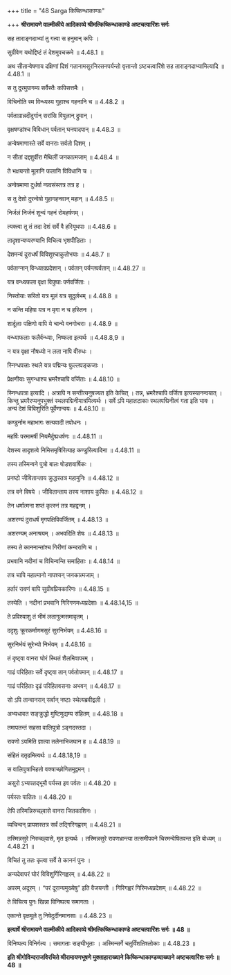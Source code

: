 +++
title = "48 Sarga किष्किन्धाकाण्डः"

+++
**श्रीरामायणे वाल्मीकीये आदिकाव्ये श्रीमत्किष्किन्धाकाण्डे अष्टचत्वारिंशः सर्गः**

सह ताराङ्गदाभ्यां तु गत्वा स हनुमान् कपिः ।

सुग्रीवेण यथोद्दिष्टं तं देशमुपचक्रमे ॥ 4.48.1 ॥

अथ सीतान्वेषणाय दक्षिणां दिशं गतानामसुरनिरसनपर्यन्तो वृत्तान्तो ऽष्टचत्वारिंशे सह ताराङ्गदाभ्यामित्यादि ॥ 4.48.1 ॥

स तु दूरमुपागम्य सर्वैस्तैः कपिसत्तमैः ।

विचिनोति स्म विन्ध्यस्य गुहाश्च गहनानि च ॥ 4.48.2 ॥

पर्वताग्रान्नदीदुर्गान् सरांसि विपुलान् द्रुमान् ।

वृक्षषण्डांश्च विविधान् पर्वतान् घनपादपान् ॥ 4.48.3 ॥

अन्वेषमाणास्ते सर्वे वानराः सर्वतो दिशम् ।

न सीतां दद्दशुर्वीरा मैथिलीं जनकात्मजाम् ॥ 4.48.4 ॥

ते भक्षयन्तो मूलानि फलानि विविधानि च ।

अन्वेषमाणा दुर्धर्षा न्यवसंस्तत्र तत्र ह ।

स तु देशो दुरन्वेषो गुहागहनवान् महान् ॥ 4.48.5 ॥

निर्जलं निर्जनं शून्यं गहनं रोमहर्षणम् ।

त्यक्त्वा तु तं तदा देशं सर्वे वै हरियूथपाः ॥ 4.48.6 ॥

तादृशान्यप्यरण्यानि विचित्य भृशपीडिताः ।

देशमन्यं दुराधर्षं विविशुश्चाकुतोभयाः ॥ 4.48.7 ॥

पर्वताग्नान् विन्ध्याग्रप्रदेशान् । पर्वतान् पर्यन्तपर्वतान् ॥ 4.48.27 ॥

यत्र वन्ध्यफला वृक्षा विपुष्पाः पर्णवर्जिताः ।

निस्तोयाः सरितो यत्र मूलं यत्र सुदुर्लभम् ॥ 4.48.8 ॥

न सन्ति महिषा यत्र न मृगा न च हस्तिनः ।

शार्दूलाः पक्षिणो वापि ये चान्ये वनगोचराः ॥ 4.48.9 ॥

वन्ध्याफलाः फलैर्वन्ध्याः, निष्फला इत्यर्थः ॥ 4.48.8,9 ॥

न यत्र वृक्षा नौषध्यो न लता नापि वीरुधः ।

स्निग्धपत्त्राः स्थले यत्र पद्मिन्यः फुल्लपङ्कजाः ।

प्रेक्षणीयाः सुगन्धाश्च भ्रमरैश्चापि वर्जिताः ॥ 4.48.10 ॥

स्निग्धपत्रा इत्यादि । अत्रापि न सन्तीत्यनुषज्यत इति केचित् । तन्न, भ्रमरैश्चापि वर्जिता इत्यस्यानन्वयात् । किन्तु भ्रमरैरप्यनुपभुक्तं स्थलपद्मिनीमात्रमित्यर्थः । सर्वे ऽपि महातटाकाः स्थलपद्मिनीत्वं गता इति भावः । अन्यं देशं विविशुरिति पूर्वेणान्वयः ॥ 4.48.10 ॥

कण्डुर्नाम महाभागः सत्यवादी तपोधनः ।

महर्षिः परमामर्षी नियमैर्दुष्प्रधर्षणः ॥ 4.48.11 ॥

देशस्य तादृशत्वे निमित्तमृषिरित्याह कण्डुरित्यादिना ॥ 4.48.11 ॥

तस्य तस्मिन्वने पुत्रो बालः षोडशवार्षिकः ।

प्रनष्टो जीवितान्ताय क्रुद्धस्तत्र महामुनिः ॥ 4.48.12 ॥

तत्र वने विषये । जीवितान्ताय तस्य नाशाय कुपितः ॥ 4.48.12 ॥

तेन धर्मात्मना शप्तं कृत्स्नं तत्र महद्वनम् ।

अशरण्यं दुराधर्षं मृगपक्षिविवर्जितम् ॥ 4.48.13 ॥

अशरण्यम् अनाश्रयम् । अभवदिति शेषः ॥ 4.48.13 ॥

तस्य ते काननान्तांश्च गिरीणां कन्दराणि च ।

प्रभवानि नदीनां च विचिन्वन्ति समाहिताः ॥ 4.48.14 ॥

तत्र चापि महात्मानो नापश्यन् जनकात्मजाम् ।

हर्तारं रावणं वापि सुग्रीवप्रियकारिणः ॥ 4.48.15 ॥

तस्येति । नदीनां प्रभवानि गिरिगणमध्यप्रदेशाः ॥ 4.48.14,15 ॥

ते प्रविश्याशु तं भीमं लतागुल्मसमावृतम् ।

ददृशुः क्रूरकर्माणमसुरं सुरनिर्भयम् ॥ 4.48.16 ॥

सुरनिर्भयं सुरेभ्यो निर्भयम् ॥ 4.48.16 ॥

तं दृष्ट्वा वानरा घोरं स्थितं शैलमिवापरम् ।

गाढं परिहिताः सर्वे दृष्ट्वा तान् पर्वतोपमान् ॥ 4.48.17 ॥

गाढं परिहिताः दृढं परिहितवसनाः अभवन् ॥ 4.48.17 ॥

सो ऽपि तान्वानरान् सर्वान् नष्टाः स्थेत्यब्रवीद्वली ।

अभ्यधावत सङ्क्रुद्धो मुष्टिमुद्यम्य संहितम् ॥ 4.48.18 ॥

तमापतन्तं सहसा वालिपुत्रो ऽङ्गदस्तदा ।

रावणो ऽयमिति ज्ञात्वा तलेनाभिजघान ह ॥ 4.48.19 ॥

संहितं दतृढमित्यर्थः ॥ 4.48.18,19 ॥

स वालिपुत्राभिहतो वक्त्राच्छोणितमुद्वमन् ।

असुरो ऽभ्यपतद्भूमौ पर्यस्त इव पर्वतः ॥ 4.48.20 ॥

पर्यस्तः पातितः ॥ 4.48.20 ॥

तेपि तस्मिन्निरुच्छ्वासे वानरा जितकाशिनः ।

व्यचिन्वन् प्रायशस्तत्र सर्वं तद्गिरिगह्वरम् ॥ 4.48.21 ॥

तस्मिन्नसुरे निरुच्छ्वासे, मृत इत्यर्थः । तस्मिन्नसुरे रावणभ्रान्त्या तत्समीपवने चिरमन्वेषितवन्त इति बोध्यम् ॥ 4.48.21 ॥

विचितं तु ततः कृत्वा सर्वे ते काननं पुनः ।

अन्यदेवापरं घोरं विविशुर्गिरिगह्वरम् ॥ 4.48.22 ॥

अपरम् अदूरम् । “परं दूरान्यमुख्येषु” इति वैजयन्ती । गिरिगह्वरं गिरिमध्यप्रदेशम् ॥ 4.48.22 ॥

ते विचित्य पुनः खिन्ना विनिष्पत्य समागताः ।

एकान्ते वृक्षमूले तु निषेदुर्दीनमानसाः ॥ 4.48.23 ॥

**इत्यार्षे श्रीरामायणे वाल्मीकीये आदिकाव्ये श्रीमत्किष्किन्धाकाण्डे अष्टचत्वारिंशः सर्गः ॥ 48 ॥**

विनिष्पत्य विनिर्गत्य । समागताः सङ्घीभूताः । अस्मिन्सर्गे चतुर्विंशतिश्लोकाः ॥ 4.48.23 ॥

**इति श्रीगोविन्दराजविरचिते श्रीरामायणभूषणे मुक्ताहाराख्याने किष्किन्धाकाण्डव्याख्याने अष्टचत्वारिंशः सर्गः ॥ 48 ॥**
